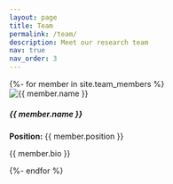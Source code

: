 ```yaml
---
layout: page
title: Team
permalink: /team/
description: Meet our research team
nav: true
nav_order: 3
---
```


<!-- Team Page -->
<div class="team">
  <div class="container">
    <div class="row row-cols-1 row-cols-md-2 row-cols-lg-3 g-4">
      {%- for member in site.team_members %}
      <div class="col">
        <div class="card h-100 shadow-sm">
          <img src="{{ member.img | prepend: site.baseurl }}" class="card-img-top" alt="{{ member.name }}">
          <div class="card-body">
            <h5 class="card-title">{{ member.name }}</h5>
            <p class="card-text"><b>Position:</b> {{ member.position }}</p>
            <p class="card-text">{{ member.bio }}</p>
          </div>
        </div>
      </div>
      {%- endfor %}
    </div>
  </div>
</div>
